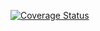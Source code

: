 
[![Coverage Status](https://coveralls.io/repos/github/Dogifu/lab05/badge.svg?branch=main)](https://coveralls.io/github/Dogifu/lab05?branch=main)
